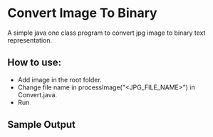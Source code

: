 # Convert Image To Binary

A simple java one class program to convert jpg image to binary text representation.

## How to use:
* Add image in the root folder.
* Change file name in processImage("<JPG_FILE_NAME>") in Convert.java.
* Run

## Sample Output


